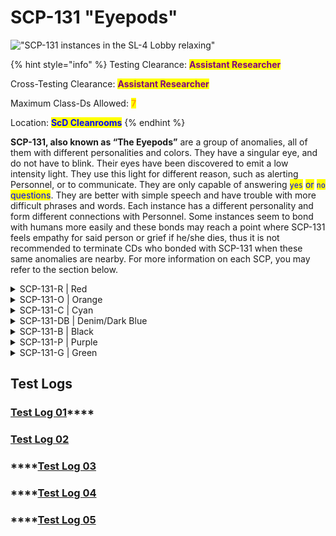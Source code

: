 # SCP-131 "Eyepods"



!["SCP-131 instances in the SL-4 Lobby relaxing"](https://lh6.googleusercontent.com/TCs8g-n71QPKAi0ZRJIAHxI366eg\_qR9aPaLxBclolB0WWazPcMRH\_wmtjwTW8EEm46ROd2uBzqzkfnUAkYZIm5WpcPPZrmaQOmV3yjbddvVSZc451PmI45RQPrIIxeE5aPev42ZwH8m663juQqT6i8)

{% hint style="info" %}
Testing Clearance: <mark style="color:purple;">**Assistant Researcher**</mark>

Cross-Testing Clearance: <mark style="color:purple;">**Assistant Researcher**</mark>

Maximum Class-Ds Allowed: <mark style="color:orange;">**7**</mark>

Location: <mark style="color:blue;">**ScD Cleanrooms**</mark>
{% endhint %}

**SCP-131, also known as “The Eyepods”** are a group of anomalies, all of them with different personalities and colors. They have a singular eye, and do not have to blink. Their eyes have been discovered to emit a low intensity light. They use this light for different reason, such as alerting Personnel, or to communicate. They are only capable of answering <mark style="color:blue;">`yes`</mark> <mark style="color:blue;"></mark><mark style="color:blue;">or</mark> <mark style="color:blue;"></mark><mark style="color:blue;">`no`</mark> <mark style="color:blue;"></mark><mark style="color:blue;">questions</mark>. They are better with simple speech and have trouble with more difficult phrases and words. Each instance has a different personality and form different connections with Personnel. Some instances seem to bond with humans more easily and these bonds may reach a point where SCP-131 feels empathy for said person or grief if he/she dies, thus it is not recommended to terminate CDs who bonded with SCP-131 when these same anomalies are nearby. For more information on each SCP, you may refer to the section below.

<details>

<summary>SCP-131-R | Red</summary>

<img src="https://lh6.googleusercontent.com/jJkheGcUco4U9SOgomRux9aav8zdNEAESmYw0JvsJIfFS3pNlSpaAfgJKrrCxWGQSg-gPuFeXbXwfmD99BRLddwGweCEKujgs8yXbsGwawNknkGMhRiDUdEclA3ZkkT87bVeD32fxkl1p0HTqoKnhbU" alt="" data-size="original">

Red can be Classified as a Leader for the Eyepods, it seems to have power over its compliances. Although it wouldn’t be described as playful it will interact with Personnel once in sight, other instances tend to assist Red, or follow it.

</details>

<details>

<summary>SCP-131-O | Orange</summary>

![](https://lh5.googleusercontent.com/RSMW6NSHmmrCNWK\_uJL6D7E51PpbdKM6t9ipLHYz7PYUMtJgiBsmFV-AFHr7lya4zev-ZkGZJUATf11gPQbGailNM4iKrnzLTpaQNUwIuJ0mkuU3E0nzHY4oDOvgcvTR7-7MnAT9gneLcI5HIfhnC9Q)

The orange instance of SCP 131 is out of all instances the most playful, this makes it the easiest instance to bond with (usually with compliments and playing), however, this comes at the cost of it sometimes struggling on certain tasks given by FP. Unlike the Purple instance, it seeks no harm with its playing and doesn’t seem to try to trick FP. It's rather hyperactive nature can cause it to flee from certain situations.

</details>

<details>

<summary>SCP-131-C | Cyan</summary>

![](https://lh6.googleusercontent.com/P7UW\_xQu6Ftf\_CUgjJMZ2pc5jZcEksorAPB-XX3HMYlOsqV1bcoqrj7sSliB3OagKQZUvc5tbcjDEbBQO02JhVVfcrFEvo0pRrP13sqKsBwuxJk80iOGHE8b5JKo\_GE2ny9ZjggHHnbHFnP4gOLkKh0)

SCP-131-C can be described as an extroverted, overly friendly instance. While it is cautious of those in authority, it bonds rather quickly to those who enter its containment chamber, and seems to take to Class D much better than individuals merely observing it. It's incredibly caring, empathetic ability rivals every one of the other SCP-131 instances, and one may wonder whether it prioritizes the health and safety of others over its own.

</details>

<details>

<summary>SCP-131-DB | Denim/Dark Blue</summary>

![](https://lh4.googleusercontent.com/SSImcsFWaRf45ZcfZT2qIeuG3yww4XMCdUJh58NYFcboaq67OUr7o5NY\_Tnlsj\_W9nCEqgis\_MhduNWMX6U3Lco6Ehsqhmrk\_cocXvw3eQy1PCOuGRzWo7US0zOSP2LqAvyrMIcJb8vJE3Oi8VqCW6E)

The Dark blue instance of SCP-131 shows some common behavior aspects with the orange instance, the difference being that dark blue is more reserved and curious regarding anomalies and new experiences. It will often interact with FP (by standing on someone's shoulders for instance) and, if bonded, it will be cooperative with one’s requests.

</details>

<details>

<summary>SCP-131-B | Black</summary>

```
$ SCPF_NETWORK/PARAGON/DATABASE/SCP-131-B
$ RESULT :: [ INFORMATION REDACTED BY O5 COUNCIL ] 
```

</details>

<details>

<summary>SCP-131-P | Purple</summary>

![](https://lh5.googleusercontent.com/-tHpjTflGvJITdzIJhXMpzrgvaBrzphMG241S9G60e384ALEkonIfv04C2H\_8Om\_yEi53tnbI5n91SWq0Td3Bo9es8hB5LP1XyMtdx4VphpctR9u2Az5QK5zAFRY2Zl1-HrVLtdms2KvX3\_r4hL6VeQ)

The purple instance of SCP 131 has shown to be the most “problematic” of all instances. It constantly tricks FP into traps and seems to find joy in doing so, thus making it somewhat hard to cooperate. As of yet, it hasn't commit any physical harm to FP. It is recommended one to be cautious when SCP-131-P is nearby.

</details>

<details>

<summary>SCP-131-G | Green</summary>

![](https://lh4.googleusercontent.com/jrUh6sIegzmnCL\_cPY94rXB0QEh\_rtoxyhm2Ca45XdLc6qI8xfwHKsybsijc3LKqIgPyctzxeFxjCDF67-7fDyC67JK5RaHLlhvHrDUpHNG2YtzYQby367Vh54W5Fte3wgAtGzcJGkQti1VJO2c-0Xo)

The Green instance of SCP-131 is the shyest of the 131 instances, it is friendly towards Foundation Personnel, but has a tendency to run away, or hide from them. When put into a dangerous situation, 131-G will usually flee as soon as possible, if it is unable to flee it may hide behind or under any solid object.

</details>

## Test Logs

### [**Test Log 01**](https://docs.google.com/document/d/1x-ILNMB2EJEivn7xggBgEdBb\_rhuFL9Y63GJxyRpurA/edit)****

### ****[**Test Log 02**](https://docs.google.com/document/d/1GdM9CEdfuTMV-WJYILsGtVpWwjc8wvZjZJBWr8R8Yqg/edit)****

### ****[**Test Log 03**](https://docs.google.com/document/d/1\_1zW4maolVD6-4j286HMz0Dovtg3gEngi\_jUqQmEXyM/edit)

### ****[**Test Log 04**](https://docs.google.com/document/d/13iQ2ey5eEV\_HG9EdV4W9wQKSiK9stEGZMXIb7mF5eUo/edit)

### ****[**Test Log 05**](https://docs.google.com/document/d/1y1OK8BisQCVYTO-AFV51YDW8exJR7B6D8TwqNcC0Ar4/edit)
